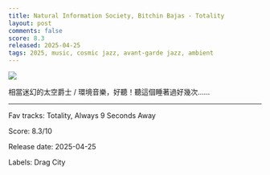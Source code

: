 ```yaml
---
title: Natural Information Society, Bitchin Bajas - Totality
layout: post
comments: false
score: 8.3
released: 2025-04-25
tags: 2025, music, cosmic jazz, avant-garde jazz, ambient
---
```


![](https://f4.bcbits.com/img/a2364880435_16.jpg)

相當迷幻的太空爵士 / 環境音樂，好聽！聽這個睡著過好幾次......

---

Fav tracks: Totality, Always 9 Seconds Away

Score: 8.3/10

Release date: 2025-04-25

Labels: Drag City

